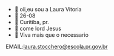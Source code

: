 - :fox_face: oii,eu sou a Laura Vitoria
- :hatching_chick: 26-08
- :snail: Curitiba, pr.
- :butterfly: come lord Jesus
- :leaves:  Viva mais que o necessario 

EMAIL:laura.stocchero@escola.pr.gov.br
